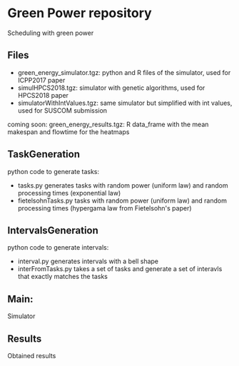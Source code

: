 # Green Power repository 

Scheduling with green power 

## Files

- green_energy_simulator.tgz: python and R files of the simulator, used for ICPP2017 paper
- simulHPCS2018.tgz: simulator with genetic algorithms, used for HPCS2018 paper
- simulatorWithIntValues.tgz: same simulator but simplified with int values, used for SUSCOM submission

coming soon: green_energy_results.tgz: R data_frame with the mean makespan and flowtime for the heatmaps

## TaskGeneration
python code to generate tasks:

- tasks.py generates tasks with random power (uniform law) and random
  processing times (exponential law) 
- fietelsohnTasks.py tasks with random power (uniform law) and random
  processing times (hypergama law from Fietelsohn's paper) 

## IntervalsGeneration
python code to generate intervals:

- interval.py generates intervals with a bell shape
- interFromTasks.py takes a set of tasks and generate a set of
  interavls that exactly matches the tasks
  
## Main:
Simulator

## Results
Obtained results 
